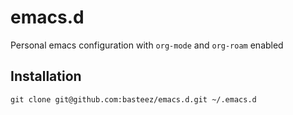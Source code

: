 # emacs.d
Personal emacs configuration with `org-mode` and `org-roam` enabled

## Installation
```
git clone git@github.com:basteez/emacs.d.git ~/.emacs.d
```

